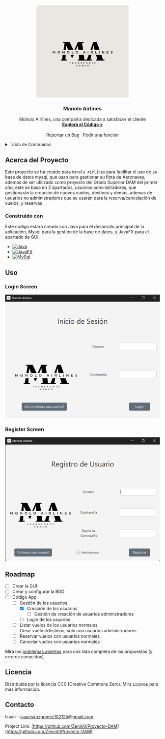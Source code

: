 <a name="readme-top"></a>
<!-- PROJECT LOGO -->
<br />
<div align="center">
  <a href="https://github.com/Zenin0/Proyecto-DAM">
    <img src="images/logo.png" alt="Logo" width="300" height="300">
  </a>

  <h3 align="center">Manolo Airlines</h3>

  <p align="center">
    Monolo Airlines, una compañía dedicada a satisfacer el cliente
    <br />
    <a href="https://github.com/Zenin0/Proyecto-DAM/tree/main/App"><strong>Explora el Código »</strong></a>
    <br />
    <br />
    <a href="https://github.com/Zenin0/Proyecto-DAM/issues">Reportar un Bug</a>
    ·
    <a href="https://github.com/Zenin0/Proyecto-DAM/issues">Pedir una función</a>
  </p>
</div>



<!-- Tabla de Contenidos -->
<details>
  <summary>Tabla de Contenidos</summary>
  <ol>
    <li>
      <a href="#acerca-del-proyecto">Acerca del Proyecto</a>
      <ul>
        <li><a href="#construido-con">Construido con</a></li>
      </ul>
    </li>
    <li><a href="#uso">Uso</a></li>
    <li><a href="#roadmap">Roadmap</a></li>
    <li><a href="#licencia">Licencia</a></li>
    <li><a href="#contacto">Contacto</a></li>
  </ol>
</details>



<!-- Acerca del Proyecto -->
## Acerca del Proyecto

Este proyecto se ha creado para `Manolo Airlines` para facilitar el uso de su base de datos mysql, que usan para gestionar su flota de Aeronaves, ademas de ser utilizado como proyecto del Grado Superior DAM del primer año, este se basa en 2 apartados, usuarios administradores, que gestionarán la creación de nuevos vuelos, destinos y demás, ademas de usuarios no administradores que se usarán para la reserva/cancelación de vuelos, y reservas



### Construido con

Este código estará creado con Java para el desarrollo principal de la aplicación, Mysql para la gestión de la base de datos, y JavaFX para el apartado de GUI.

* [![Java](https://img.shields.io/badge/java-ED8B00?style=for-the-badge)](https://www.java.com)
* [![JavaFX](https://img.shields.io/badge/javafx-ED8B00?style=for-the-badge)](https://openjfx.io/)
* [![MySql](https://img.shields.io/badge/MYsql-3670A0?style=for-the-badge)](https://www.mysql.com/)


<!-- Ejemplos de uso -->
## Uso

### Login Screen

  <p align="center">
    <img src="./images/Login-Screen.png" alt="Login Screen">
  </p>

### Register Screen

  <p align="center">
    <img src="./images/Register-Screen.png" alt="Login Screen">
  </p>



<!-- ROADMAP -->
## Roadmap

- [ ] Crear la GUI
- [ ] Crear y configurar la BDD
- [ ] Código App
  - [ ] Gestión de los usuarios
    - [X] Creación de los usuarios
      - [ ] Gestión de creación de usuarios administradores
    - [ ] Login de los usuarios
  - [ ] Listar vuelos de los usuarios normales
  - [ ] Crear vuelos/destinos, solo con usuarios administradores
  - [ ] Reservar vuelos con usuarios normales
  - [ ] Cancelar vuelos con usuarios normales

Mira los  [problemas abiertos](https://github.com/Zenin0/Proyecto-DAM/issues) para una lista completa de las propuestas (y errores conocidos).




<!-- LICENCIA --> 
## Licencia

Distribuida por la licencia CC0 (Creative Commons Zero). Mira `LICENSE` para mas información.



<!-- CONTACTO -->
## Contacto

Isaac - isaacsanzgomez102125@gmail.com

Project Link: [https://github.com/Zenin0/Proyecto-DAM](https://github.com/Zenin0/Proyecto-DAM)